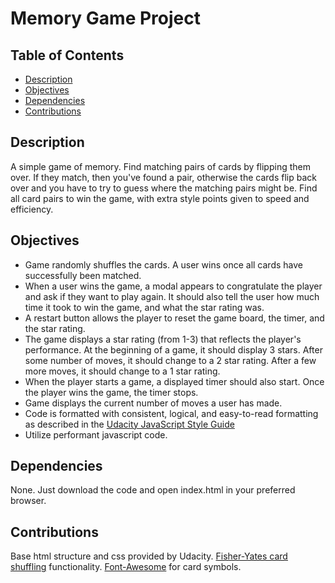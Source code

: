 # Memory Game Project


## Table of Contents

* [Description](#description)
* [Objectives](#objectives)
* [Dependencies](#dependencies)
* [Contributions](#contributions)


## Description

A simple game of memory. Find matching pairs of cards by flipping them over. If they match, then you've found a pair, otherwise the cards flip back over and you have to try to guess where the matching pairs might be. Find all card pairs to win the game, with extra style points given to speed and efficiency.

## Objectives

+ Game randomly shuffles the cards. A user wins once all cards have successfully been matched.
+ When a user wins the game, a modal appears to congratulate the player and ask if they want to play again. It should also tell the user how much time it took to win the game, and what the star rating was.
+ A restart button allows the player to reset the game board, the timer, and the star rating.
+ The game displays a star rating (from 1-3) that reflects the player's performance. At the beginning of a game, it should display 3 stars. After some number of moves, it should change to a 2 star rating. After a few more moves, it should change to a 1 star rating.
+ When the player starts a game, a displayed timer should also start. Once the player wins the game, the timer stops.
+ Game displays the current number of moves a user has made.
+ Code is formatted with consistent, logical, and easy-to-read formatting as described in the [Udacity JavaScript Style Guide](http://udacity.github.io/frontend-nanodegree-styleguide/javascript.html)
+ Utilize performant javascript code.

## Dependencies
None. Just download the code and open index.html in your preferred browser.


## Contributions

Base html structure and css provided by Udacity.
[Fisher-Yates card shuffling](https://bost.ocks.org/mike/shuffle/) functionality.
[Font-Awesome](https://fontawesome.com/) for card symbols.
